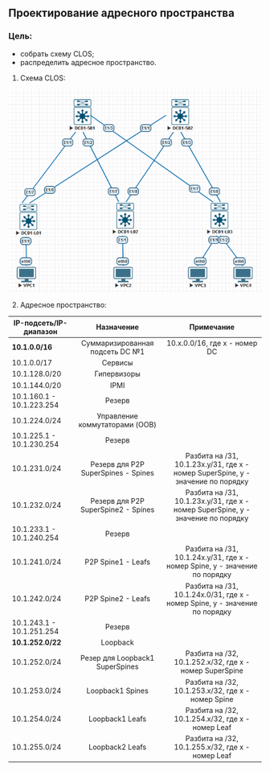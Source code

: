 ## **Проектирование адресного пространства**

### **Цель:**

  * cобрать схему CLOS;
  * распределить адресное пространство.


1. Схема CLOS:

![hw1_img1](HW1_CLOS.png)

2. Адресное пространство:

| IP-подсеть/IP-диапазон    |               Назначение             |                                       Примечание                                 |
| --------------------------|:------------------------------------:|:--------------------------------------------------------------------------------:|
| **10.1.0.0/16**           | Суммаризированная подсеть DC №1      |  10.x.0.0/16, где x - номер DC                                                   |
| 10.1.0.0/17               | Сервисы                              |                                                                                  |
| 10.1.128.0/20             | Гипервизоры                          |                                                                                  |
| 10.1.144.0/20             | IPMI                                 |                                                                                  |
| 10.1.160.1 - 10.1.223.254 | Резерв                               |                                                                                  |
| 10.1.224.0/24             | Управление коммутаторами (OOB)       |                                                                                  |
| 10.1.225.1 - 10.1.230.254 | Резерв                               |                                                                                  |
| 10.1.231.0/24             | Резерв для P2P SuperSpines - Spines  | Разбита на /31, 10.1.23x.y/31, где x - номер SuperSpine, y - значение по порядку |
| 10.1.232.0/24             | Резерв для P2P SuperSpine2 - Spines  | Разбита на /31, 10.1.23x.y/31, где x - номер SuperSpine, y - значение по порядку |
| 10.1.233.1 - 10.1.240.254 | Резерв                               |                                                                                  |
| 10.1.241.0/24             | P2P Spine1 - Leafs                   | Разбита на /31, 10.1.24x.y/31, где x - номер Spine, y - значение по порядку      |
| 10.1.242.0/24             | P2P Spine2 - Leafs                   | Разбита на /31, 10.1.24x.0/31, где x - номер Spine, y - значение по порядку      |
| 10.1.243.1 - 10.1.251.254 | Резерв                               |                                                                                  |
| **10.1.252.0/22**         | Loopback                             |                                                                                  |
| 10.1.252.0/24             | Резер для Loopback1 SuperSpines      | Разбита на /32, 10.1.252.x/32, где x - номер SuperSpine                          |
| 10.1.253.0/24             | Loopback1 Spines                     | Разбита на /32, 10.1.253.x/32, где x - номер Spine                               |
| 10.1.254.0/24             | Loopback1 Leafs                      | Разбита на /32, 10.1.254.x/32, где x - номер Leaf                                |
| 10.1.255.0/24             | Loopback2 Leafs                      | Разбита на /32, 10.1.255.x/32, где x - номер Leaf                                |
